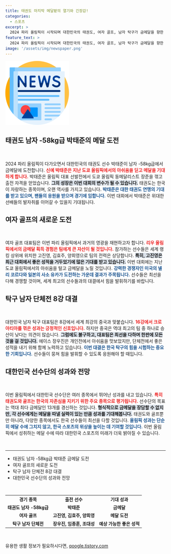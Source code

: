 ```yaml
---
title: 태권도 마지막 메달밭의 열기와 긴장감!
categories:
  - 스포츠
excerpt: >
  2024 파리 올림픽이 시작되며 대한민국의 태권도, 여자 골프, 남자 탁구가 금메달을 향한 치열한 경쟁에 돌입한다. 박태준은 태권도에서 금맥 재발견을 노리며, 여자 골프는 메달 사냥을 재도전한다. 남자 탁구는 세계 최강 중국과의 8강에서 새로운 역사를 쓸 수 있을지 주목된다. 클릭하고 기대감을 더해보세요!
feature_text: >
  2024 파리 올림픽이 시작되며 대한민국의 태권도, 여자 골프, 남자 탁구가 금메달을 향한 치열한 경쟁에 돌입한다. 박태준은 태권도에서 금맥 재발견을 노리며, 여자 골프는 메달 사냥을 재도전한다. 남자 탁구는 세계 최강 중국과의 8강에서 새로운 역사를 쓸 수 있을지 주목된다. 클릭하고 기대감을 더해보세요!
image: '/assets/img/newspaper.png'
---
```


<p><img src="/assets/img/newspaper.png" alt="kimp 속보" /></p>

<h2 data-ke-size="size26">태권도 남자 -58kg급 박태준의 메달 도전</h2>

<p data-ke-size="size16">&nbsp;</p>

<p data-ke-size="size16">2024 파리 올림픽이 다가오면서 대한민국의 태권도 선수 박태준이 남자 -58kg급에서 금메달에 도전합니다. <b><span style="color: #ee2323;">신예 박태준은 지난 도쿄 올림픽에서의 아쉬움을 딛고 메달을 기대하게 합니다.</span></b> 박태준은 올림픽 대표 선발전에서 도쿄 올림픽 동메달리스트 장준을 꺾고 출전 자격을 얻었습니다. <b><span style="background-color: #21538527;">그의 성장은 이번 대회의 변수가 될 수 있습니다.</span></b> 태권도는 한국이 자랑하는 종목이며, 오랜 역사를 가지고 있습니다. <b><span style="color: #1a5490;">박태준은 대한 태권도 연맹의 기대를 받고 있으며, 팬들의 응원을 받으며 경기에 임합니다.</span></b> 이번 대회에서 박태준은 위대한 선배들의 발자취를 이어갈 수 있을지 기대됩니다.</p>

<h2 data-ke-size="size26">여자 골프의 새로운 도전</h2>

<p data-ke-size="size16">&nbsp;</p>

<p data-ke-size="size16">여자 골프 대표팀은 이번 파리 올림픽에서 과거의 영광을 재현하고자 합니다. <b><span style="color: #ee2323;">리우 올림픽에서의 금메달 획득 경험은 팀에게 큰 자산이 될 것입니다.</span></b> 참가하는 선수들은 세계 랭킹 상위에 위치한 고진영, 김효주, 양희영으로 팀의 전력은 상당합니다. <b><span style="background-color: #21538527;">특히, 고진영은 최근 대회에서 좋은 성적을 거두었기에 많은 기대를 받고 있습니다.</span></b> 이번 대회에는 지난 도쿄 올림픽에서의 아쉬움을 털고 금메달을 노릴 것입니다. <b><span style="color: #1a5490;">강력한 경쟁자인 미국의 넬리 코르다와 일본의 사소 유카가 도전하는 가운데 결과가 주목됩니다.</span></b> 선수들은 최선을 다해 경쟁할 것이며, 세계 최고의 선수들과의 대결에서 힘을 발휘하기를 바랍니다.</p>

<h2 data-ke-size="size26">탁구 남자 단체전 8강 대결</h2>

<p data-ke-size="size16">&nbsp;</p>

<p data-ke-size="size16">대한민국 남자 탁구 대표팀은 8강에서 세계 최강의 중국과 맞붙습니다. <b><span style="color: #ee2323;">16강에서 크로아티아를 꺾은 성과는 긍정적인 신호입니다.</span></b> 하지만 중국은 역대 최고의 팀 중 하나로 승산이 낮다는 의견이 많습니다. <b><span style="background-color: #21538527;">그럼에도 불구하고, 대표팀은 최선을 다하며 한판에 모든 것을 걸 것입니다.</span></b> 에이스 장우진은 개인전에서 아쉬움을 맛보았지만, 단체전에서 좋은 성적을 내기 위해 함께 노력하고 있습니다. <b><span style="color: #1a5490;">이번 대결은 한국 탁구의 힘을 시험하는 중요한 기회입니다.</span></b> 선수들이 뭉쳐 힘을 발휘할 수 있도록 응원해야 할 때입니다.</p>

<h2 data-ke-size="size26">대한민국 선수단의 성과와 전망</h2>

<p data-ke-size="size16">&nbsp;</p>

<p data-ke-size="size16">이번 올림픽에서 대한민국 선수단은 여러 종목에서 뛰어난 성과를 내고 있습니다. <b><span style="color: #ee2323;">특히 태권도와 골프는 한국의 자존심을 지키기 위한 주요 종목으로 평가됩니다.</span></b> 선수단의 목표는 역대 최다 금메달인 13개를 경신하는 것입니다. <b><span style="background-color: #21538527;">형식적으로 금메달을 장담할 수 없지만, 각 선수에게는 메달을 따낼 실력이 있는 만큼 성과를 기대해봅니다.</span></b> 태권도와 골프뿐만 아니라, 다양한 종목에서도 한국 선수들이 최선을 다할 것입니다. <b><span style="color: #1a5490;">올림픽 성과는 단순히 메달 수에 그치지 않고, 한국 스포츠의 위상을 높이는 데 기여할 것입니다.</span></b> 이번 올림픽에서 성취하는 메달 수에 따라 대한민국 스포츠의 미래가 더욱 밝아질 수 있습니다.</p>

<p data-ke-size="size16">&nbsp;</p>

<hr />

<ul>
  <li>태권도 남자 -58kg급 박태준 금메달 도전</li>
  <li>여자 골프의 새로운 도전</li>
  <li>탁구 남자 단체전 8강 대결</li>
  <li>대한민국 선수단의 성과와 전망</li>
</ul>

<p data-ke-size="size16">&nbsp;</p>

<table>
  <tr>
    <td style="text-align: center; height: 17px;"><b>경기 종목</b></td>
    <td style="text-align: center; height: 17px;"><b>출전 선수</b></td>
    <td style="text-align: center; height: 17px;"><b>기대 성과</b></td>
  </tr>
  <tr>
    <td style="text-align: center; height: 17px;"><b>태권도 남자 -58kg급</b></td>
    <td style="text-align: center; height: 17px;"><b>박태준</b></td>
    <td style="text-align: center; height: 17px;"><b>금메달</b></td>
  </tr>
  <tr>
    <td style="text-align: center; height: 17px;"><b>여자 골프</b></td>
    <td style="text-align: center; height: 17px;"><b>고진영, 김효주, 양희영</b></td>
    <td style="text-align: center; height: 17px;"><b>메달 도전</b></td>
  </tr>
  <tr>
    <td style="text-align: center; height: 17px;"><b>탁구 남자 단체전</b></td>
    <td style="text-align: center; height: 17px;"><b>장우진, 임종훈, 조대성</b></td>
    <td style="text-align: center; height: 17px;"><b>예상 가능한 좋은 성적</b></td>
  </tr>
</table> 

<p data-ke-size="size16">&nbsp;</p>
유용한 생활 정보가 필요하시다면, <a href="https://qoogle.tistory.com" rel="dofollow">qoogle.tistory.com</a>



